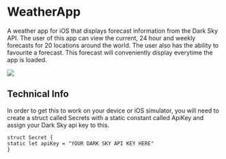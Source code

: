 # WeatherApp
A weather app for iOS that displays forecast information from the Dark Sky API.
The user of this app can view the current, 24 hour and weekly forecasts for 20 locations around the world. The user also has the ability to favourite a forecast. This forecast will conveniently display everytime the app is loaded. 

![](WeatherApp-demo.gif)

## Technical Info

In order to get this to work on your device or iOS simulator, you will need to create a struct called Secrets with a static constant called ApiKey and assign your Dark Sky api key to this. 

```
struct Secret {
static let apiKey = "YOUR DARK SKY API KEY HERE"
}
```
